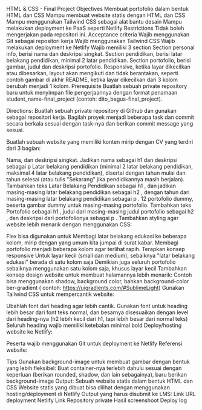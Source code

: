 HTML & CSS - Final Project
Objectives
Membuat portofolio dalam bentuk HTML dan CSS
Mampu membuat website statis dengan HTML dan CSS
Mampu menggunakan Tailwind CSS sebagai alat bantu desain
Mampu melakukan deployment ke PaaS seperti Netlify
Restrictions
Tidak boleh mengerjakan pada repositori ini.
Acceptance criteria
Wajib menggunakan Git sebagai repositori kerja
Wajib menggunakan Tailwind CSS
Wajib melakukan deployment ke Netlify
Wajib memiliki 3 section
Section personal info, berisi nama dan deskripsi singkat.
Section pendidikan, berisi latar belakang pendidikan, minimal 2 latar pendidikan.
Section portofolio, berisi gambar, judul dan deskripsi portofolio.
Responsive, ketika layar dikecilkan atau dibesarkan, layout akan mengikuti dan tidak berantakan, seperti contoh gambar di akhir README, ketika layar dikecilkan dari 3 kolom berubah menjadi 1 kolom.
Prerequisite
Buatlah sebuah private repository baru untuk menyimpan file pengerjaannya dengan format penamaan student_name-final_project (contoh: dito_bagus-final_project).

Directions:
Buatlah sebuah private repository di Github dan gunakan sebagai repositori kerja. Bagilah proyek menjadi beberapa task dan commit secara berkala sesuai dengan task-nya dan berikan commit message yang sesuai.

Buatlah sebuah website yang memiliki konten mirip dengan CV yang terdiri dari 3 bagian:

Nama, dan deskripsi singkat. Jadikan nama sebagai h1 dan deskripsi sebagai p
Latar belakang pendidikan (minimal 2 latar belakang pendidikan, maksimal 4 latar belakang pendidikan), disertai dengan tahun mulai dan tahun selesai (atau tulis "Sekarang" jika pendidikannya masih berjalan). Tambahkan teks Latar Belakang Pendidikan sebagai h1 , dan jadikan masing-masing latar belakang pendidikan sebagai h2 , dengan tahun dari masing-masing latar belakang pendidikan sebagai p .
12 portofolio dummy, beserta gambar dummy untuk masing-masing portofolio. Tambahkan teks Portofolio sebagai h1 , judul dari masing-masing judul portofolio sebagai h2 , dan deskripsi dari portofolionya sebagai p .
Tambahkan styling agar website lebih menarik dengan menggunakan CSS:

Flex bisa digunakan untuk
Membagi latar belakang edukasi ke beberapa kolom, mirip dengan yang umum kita jumpai di surat kabar.
Membagi portofolio menjadi beberapa kolom agar terlihat rapih. Terapkan konsep responsive
Untuk layar kecil (small dan medium), sebaiknya "latar belakang edukasi" berada di satu kolom saja
Demikian juga seluruh portofolio sebaiknya menggunakan satu kolom saja, khusus layar kecil
Tambahkan konsep design website untuk membuat halamannya lebih menarik:
Contoh bisa menggunakan shadow, background color, bahkan background-color ber-gradient ( contoh: https://uigradients.com/#SublimeLight)
Gunakan Tailwind CSS untuk mempercantik website:

Ubahlah font dari heading agar lebih cantik. Gunakan font untuk heading lebih besar dari font teks normal, dan besarnya disesuaikan dengan level dari heading-nya (h2 lebih kecil dari h1, tapi lebih besar dari normal teks)
Seluruh heading wajib memiliki ketebalan minimal bold
Deploy/hosting website ke Netlify:

Peserta wajib menggunakan Git untuk deployment ke Netlify
Referensi website:


Tips
Gunakan background-image untuk membuat gambar dengan bentuk yang lebih fleksibel: Buat container-nya terlebih dahulu sesuai dengan keperluan (berikan rounded, shadow, dan lain sebagainya), baru berikan background-image
Output:
Sebuah website statis dalam bentuk HTML dan CSS
Website statis yang dibuat bisa dilihat dengan menggunakan hosting/deployment di Netlify
Output yang harus disubmit ke LMS:
Link URL deployment Netlify
Link Repository private
Hasil screenshoot Deploy log 